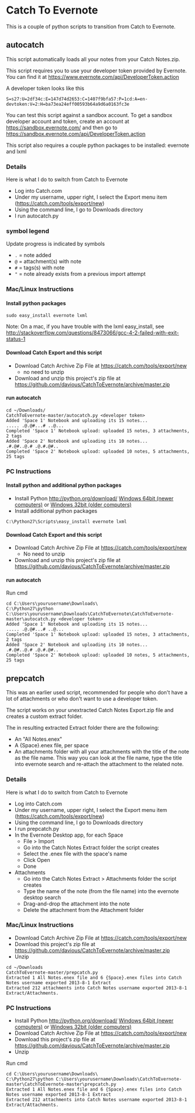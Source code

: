 # Catch To Evernote

This is a couple of python scripts to transition from Catch to Evernote.

## autocatch

This script automatically loads all your notes from your Catch Notes.zip.

This script requires you to use your developer token provided by Evernote. You can find it at https://www.evernote.com/api/DeveloperToken.action

A developer token looks like this

```
S=s27:U=2df34c:E=147d74d2653:C=1407f9bfa57:P=1cd:A=en-devtoken:V=2:H=ba73ea24eff00593b64a9d6a0163fc3e
```

You can test this script against a sandbox account. To get a sandbox developer account and token, create an account at https://sandbox.evernote.com/ and then go to https://sandbox.evernote.com/api/DeveloperToken.action

This script also requires a couple python packages to be installed: evernote and lxml

### Details

Here is what I do to switch from Catch to Evernote
 
* Log into Catch.com
* Under my username, upper right, I select the Export menu item (https://catch.com/tools/export/new)
* Using the command line, I go to Downloads directory
* I run autocatch.py

### symbol legend

Update progress is indicated by symbols

* ``.`` = note added
* ``@`` = attachment(s) with note
* ``#`` = tags(s) with note
* ``"`` = note already exists from a previous import attempt


### Mac/Linux Instructions

#### Install python packages
```
sudo easy_install evernote lxml
```

Note: On a mac, if you have trouble with the lxml easy_install, see http://stackoverflow.com/questions/8473066/gcc-4-2-failed-with-exit-status-1

#### Download Catch Export and this script
* Download Catch Archive Zip File at https://catch.com/tools/export/new
    * no need to unzip
* Download and unzip this project's zip file at https://github.com/davious/CatchToEvernote/archive/master.zip

#### run autocatch
```
cd ~/Downloads/
CatchToEvernote-master/autocatch.py <developer token>
Added 'Space 1' Notebook and uploading its 15 notes...
..... .@.@#...# ..@... 
Completed 'Space 1' Notebook upload: uploaded 15 notes, 3 attachments, 2 tags
Added 'Space 2' Notebook and uploading its 10 notes...
.#.@#..@.# .@.#.@#..
Completed 'Space 2' Notebook upload: uploaded 10 notes, 5 attachments, 25 tags
```

### PC Instructions

#### Install python and additional python packages
* Install Python http://python.org/download/ [Windows 64bit (newer computers)](http://python.org/ftp/python/2.7.5/python-2.7.5.amd64.msi) or [Windows 32bit (older computers)](http://python.org/ftp/python/2.7.5/python-2.7.5.msi)
* Install additional python packages
```
C:\Python27\Scripts\easy_install evernote lxml
```

#### Download Catch Export and this script
* Download Catch Archive Zip File at https://catch.com/tools/export/new
    * No need to unzip
* Download and unzip this project's zip file at https://github.com/davious/CatchToEvernote/archive/master.zip

#### run autocatch

Run cmd
```
cd C:\Users\yourusername\Downloads\
C:\Python27\python C:\Users\yourusername\Downloads\CatchToEvernote\CatchToEvernote-master\autocatch.py <developer token>
Added 'Space 1' Notebook and uploading its 15 notes...
..... .@.@#...# ..@... 
Completed 'Space 1' Notebook upload: uploaded 15 notes, 3 attachments, 2 tags
Added 'Space 2' Notebook and uploading its 10 notes...
.#.@#..@.# .@.#.@#..
Completed 'Space 2' Notebook upload: uploaded 10 notes, 5 attachments, 25 tags
```

## prepcatch

This was an earlier used script, recommended for people who don't have a lot of attachments or who don't want to use a developer token.

The script works on your unextracted Catch Notes Export.zip file and creates a custom extract folder.

The in resulting extracted Extract folder there are the following:
* An "All Notes.enex"
* A {Space}.enex file, per space
* An attachments folder with all your attachments with the title of the note as the file name. This way you can look at the file name, type the title into evernote search and re-attach the attachment to the related note.

### Details

Here is what I do to switch from Catch to Evernote
 
* Log into Catch.com
* Under my username, upper right, I select the Export menu item (https://catch.com/tools/export/new)
* Using the command line, I go to Downloads directory
* I run prepcatch.py
* In the Evernote Desktop app, for each Space
    * File > Import
    * Go into the Catch Notes Extract folder the script creates
    * Select the .enex file with the space's name
    * Click Open
    * Done
* Attachments
    * Go into the Catch Notes Extract > Attachments folder the script creates
    * Type the name of the note (from the file name) into the evernote desktop search
    * Drag-and-drop the attachment into the note
    * Delete the attachment from the Attachment folder


### Mac/Linux Instructions

* Download Catch Archive Zip File at https://catch.com/tools/export/new
* Download this project's zip file at https://github.com/davious/CatchToEvernote/archive/master.zip
* Unzip

```
cd ~/Downloads
CatchToEvernote-master/prepcatch.py
Extracted 1 All Notes.enex file and 6 {Space}.enex files into Catch Notes username exported 2013-8-1 Extract
Extracted 212 attachments into Catch Notes username exported 2013-8-1 Extract/Attachments.
```

### PC Instructions

* Install Python http://python.org/download/ [Windows 64bit (newer computers)](http://python.org/ftp/python/2.7.5/python-2.7.5.amd64.msi) or [Windows 32bit (older computers)](http://python.org/ftp/python/2.7.5/python-2.7.5.msi)
* Download Catch Archive Zip File at https://catch.com/tools/export/new
* Download this project's zip file at https://github.com/davious/CatchToEvernote/archive/master.zip
* Unzip

Run cmd
```
cd C:\Users\yourusername\Downloads\
C:\Python27\python C:\Users\yourusername\Downloads\CatchToEvernote-master\CatchToEvernote-master\prepcatch.py
Extracted 1 All Notes.enex file and 6 {Space}.enex files into Catch Notes username exported 2013-8-1 Extract
Extracted 212 attachments into Catch Notes username exported 2013-8-1 Extract/Attachments.
```

